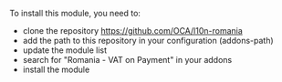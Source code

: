 To install this module, you need to:

- clone the repository <https://github.com/OCA/l10n-romania>
- add the path to this repository in your configuration (addons-path)
- update the module list
- search for "Romania - VAT on Payment" in your addons
- install the module
